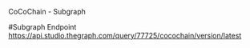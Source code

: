 CoCoChain - Subgraph

#Subgraph Endpoint
https://api.studio.thegraph.com/query/77725/cocochain/version/latest
